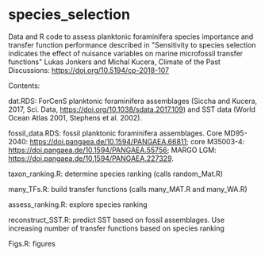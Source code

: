 # species_selection
Data and R code to assess planktonic foraminifera species importance and transfer function performance
described in "Sensitivity to species selection indicates the effect of nuisance variables on marine microfossil transfer functions"
Lukas Jonkers and Michal Kucera, Climate of the Past Discussions: https://doi.org/10.5194/cp-2018-107

Contents:

dat.RDS: ForCenS planktonic foraminifera assemblages (Siccha and Kucera, 2017, Sci. Data, https://doi.org/10.1038/sdata.2017.109) and SST data (World Ocean Atlas 2001, Stephens et al. 2002).

fossil_data.RDS: fossil planktonic foraminifera assemblages.
Core MD95-2040: https://doi.pangaea.de/10.1594/PANGAEA.66811;
core M35003-4: https://doi.pangaea.de/10.1594/PANGAEA.55756;
MARGO LGM: https://doi.pangaea.de/10.1594/PANGAEA.227329.

taxon_ranking.R: determine species ranking (calls random_Mat.R)

many_TFs.R: build transfer functions (calls many_MAT.R and many_WA.R)

assess_ranking.R: explore species ranking

reconstruct_SST.R: predict SST based on fossil assemblages. Use increasing number of transfer functions based on species ranking

Figs.R: figures
